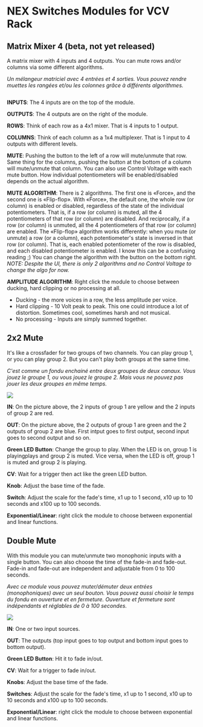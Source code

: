 # NEX Switches Modules for VCV Rack

## Matrix Mixer 4 (beta, not yet released)

A matrix mixer with 4 inputs and 4 outputs. You can mute rows and/or columns via
some different algorithms.

*Un mélangeur matriciel avec 4 entrées et 4 sorties. Vous pouvez rendre muettes
les rangées et/ou les colonnes grâce à différents algorithmes.*

![]()

**INPUTS**: The 4 inputs are on the top of the module.

**OUTPUTS**: The 4 outputs are on the right of the module.

**ROWS**: Think of each row as a 4x1 mixer. That is 4 inputs to 1 output.

**COLUMNS**: Think of each column as a 1x4 multiplexer. That is 1 input to 4 outputs with different levels.

**MUTE**: Pushing the button to the left of a row will mute/unmute that row.
Same thing for the columns, pushing the button at the bottom of a column will
mute/unmute that column. You can also use Control Voltage with each mute button.
How individual potentiometers will be enabled/disabled depends on the actual
algorithm.

**MUTE ALGORITHM**: There is 2 algorithms. The first one is «Force», and the
second one is «Flip-flop».  With «Force», the default one, the whole row (or
column) is enabled or disabled, regardless of the state of the individual
potentiometers.  That is, if a row (or column) is muted, all the 4
potentiometers of that row (or column) are disabled.  And reciprocally, if a
row (or column) is unmuted, all the 4 potentiometers of that row (or column)
are enabled.  The «Flip-flop» algorithm works differently: when you mute (or
unmute) a row (or a column), each potentiometer's state is inversed in that row
(or column). That is, each enabled potentiometer of the row is disabled, and
each disabled potentiometer is enabled. I know this can be a confusing reading ;)
You can change the algorithm with the button on the bottom right.
*NOTE: Despite the UI, there is only 2 algorithms and no Control Voltage to change the algo for now.*

**AMPLITUDE ALGORITHM**: Right click the module to choose between ducking, hard clipping or no processing at all.
- Ducking - the more voices in a row, the less amplitude per voice.
- Hard clipping - 10 Volt peak to peak. This one could introduce a lot of distortion. Sometimes cool, sometimes harsh and not musical.
- No processing - Inputs are simply summed together.


## 2x2 Mute

It's like a crossfader for two groups of two channels. You can play group 1, or you can play group 2.
But you can't play both groups at the same time.

*C'est comme un fondu enchainé entre deux groupes de deux canaux. Vous jouez le groupe 1, ou vous jouez le groupe 2.
Mais vous ne pouvez pas jouer les deux groupes en même temps.*

![](https://github.com/lkdjiin/SwitchesModules/blob/master/images/2x2mute.png)

**IN**: On the picture above, the 2 inputs of group 1 are yellow and the 2 inputs of group 2 are red.

**OUT**: On the picture above, the 2 outputs of group 1 are green and the 2 outputs of group 2 are blue. First intput goes to first output, second input goes to second output and so on.

**Green LED Button**: Change the group to play. When the LED is on, group 1
 is playingplays and group 2 is muted. Vice versa, when the LED is off, group 1 is muted and group 2 is playing.

**CV**: Wait for a trigger then act like the green LED button.

**Knob**: Adjust the base time of the fade.

**Switch**: Adjust the scale for the fade's time, x1 up to 1 second, x10 up to 10 seconds and x100 up to 100 seconds.

**Exponential/Linear**: right click the module to choose between exponential and linear functions.

## Double Mute

With this module you can mute/unmute two monophonic inputs with a single button. You can
also choose the time of the fade-in and fade-out. Fade-in and fade-out are
independent and adjustable from 0 to 100 seconds.

*Avec ce module vous pouvez muter/démuter deux entrées (monophoniques) avec un seul bouton. Vous
pouvez aussi choisir le temps du fondu en ouverture et en fermeture. Ouverture
et fermeture sont indépendants et réglables de 0 à 100 secondes.*

![](https://github.com/lkdjiin/SwitchesModules/blob/master/images/doublemute.png)

**IN**: One or two input sources.

**OUT**: The outputs (top input goes to top output and bottom input goes to bottom output).

**Green LED Button**: Hit it to fade in/out.

**CV**: Wait for a trigger to fade in/out.

**Knobs**: Adjust the base time of the fade.

**Switches**: Adjust the scale for the fade's time, x1 up to 1 second, x10 up to 10 seconds and x100 up to 100 seconds.

**Exponential/Linear**: right click the module to choose between exponential and linear functions.
